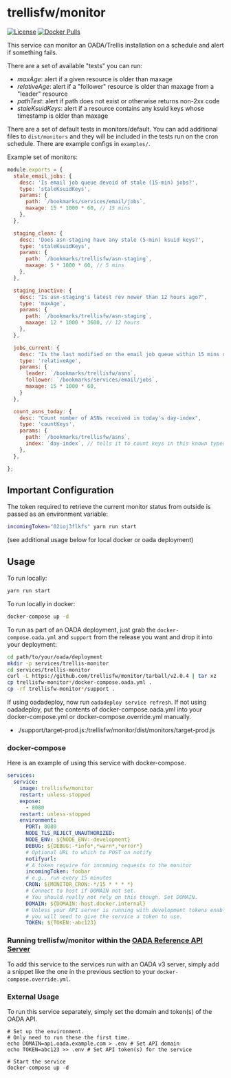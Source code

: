 # trellisfw/monitor

[![License](https://img.shields.io/github/license/trellisfw/trellis-monitor)](LICENSE)
[![Docker Pulls](https://img.shields.io/docker/pulls/trellisfw/monitor)][dockerhub]

This service can monitor an OADA/Trellis installation on a schedule and alert if something fails.

There are a set of available "tests" you can run:
- *maxAge*: alert if a given resource is older than maxage
- *relativeAge*: alert if a "follower" resource is older than maxage from a "leader" resource
- *pathTest*: alert if path does not exist or otherwise returns non-2xx code
- *staleKsuidKeys*: alert if a resource contains any ksuid keys whose timestamp is older than maxage

There are a set of default tests in monitors/default.  You can add additional files
to `dist/monitors` and they will be included in the tests run on the cron schedule.
There are example configs in `examples/`.

Example set of monitors:
```javascript
module.exports = {
  stale_email_jobs: {
    desc: 'Is email job queue devoid of stale (15-min) jobs?',
    type: 'staleKsuidKeys',
    params: {
      path: `/bookmarks/services/email/jobs`,
      maxage: 15 * 1000 * 60, // 15 mins
    },
  },

  staging_clean: {
    desc: 'Does asn-staging have any stale (5-min) ksuid keys?',
    type: 'staleKsuidKeys',
    params: {
      path: `/bookmarks/trellisfw/asn-staging`,
      maxage: 5 * 1000 * 60, // 5 mins
    },
  },

  staging_inactive: {
    desc: "Is asn-staging's latest rev newer than 12 hours ago?",
    type: 'maxAge',
    params: {
      path: `/bookmarks/trellisfw/asn-staging`,
      maxage: 12 * 1000 * 3600, // 12 hours
    },
  },

  jobs_current: {
    desc: "Is the last modified on the email job queue within 15 mins of asns list?",
    type: 'relativeAge',
    params: {
      leader: `/bookmarks/trellisfw/asns`,
      follower: `/bookmarks/services/email/jobs`,
      maxage: 15 * 1000 * 60,
    }
  },

  count_asns_today: {
    desc: "Count number of ASNs received in today's day-index",
    type: 'countKeys',
    params: {
      path: `/bookmarks/trellisfw/asns`,
      index: `day-index`, // tells it to count keys in this known typeof index instead of path
    },
  },

};
```

## Important Configuration

The token required to retrieve the current monitor status from outside is passed
as an environment variable:
```bash
incomingToken="02ioj3flkfs" yarn run start
```
(see additional usage below for local docker or oada deployment)


## Usage

To run locally:
```bash
yarn run start
```

To run locally in docker:
```bash
docker-compose up -d
```

To run as part of an OADA deployment, just grab the `docker-compose.oada.yml` and
`support` from the release you want and drop it into your deployment:
```bash
cd path/to/your/oada/deployment
mkdir -p services/trellis-monitor
cd services/trellis-monitor
curl -L https://github.com/trellisfw/monitor/tarball/v2.0.4 | tar xz
cp trellisfw-monitor*/docker-compose.oada.yml .
cp -rf trellisfw-monitor*/support .
```
If using oadadeploy, now run `oadadeploy service refresh`. 
If not using oadadeploy, put the contents of docker-compose.oada.yml into your docker-compose.yml 
or docker-compose.override.yml manually.



- ./support/target-prod.js:/trellisfw/monitor/dist/monitors/target-prod.js
### docker-compose

Here is an example of using this service with docker-compose.

```yaml
services:
  service:
    image: trellisfw/monitor
    restart: unless-stopped
    expose:
      - 8080
    restart: unless-stopped
    environment:
      PORT: 8080
      NODE_TLS_REJECT_UNAUTHORIZED:
      NODE_ENV: ${NODE_ENV:-development}
      DEBUG: ${DEBUG:-*info*,*warn*,*error*}
      # Optional URL to which to POST on notify
      notifyurl:
      # A token require for incoming requests to the monitor
      incomingToken: foobar
      # e.g., run every 15 minutes
      CRON: ${MONITOR_CRON:-*/15 * * * *}
      # Connect to host if DOMAIN not set.
      # You should really not rely on this though. Set DOMAIN.
      DOMAIN: ${DOMAIN:-host.docker.internal}
      # Unless your API server is running with development tokens enabled,
      # you will need to give the service a token to use.
      TOKEN: ${TOKEN:-abc123}
```

### Running trellisfw/monitor within the [OADA Reference API Server]

To add this service to the services run with an OADA v3 server,
simply add a snippet like the one in the previous section
to your `docker-compose.override.yml`.

### External Usage

To run this service separately, simply set the domain and token(s) of the OADA API.

```shell
# Set up the environment.
# Only need to run these the first time.
echo DOMAIN=api.oada.example.com > .env # Set API domain
echo TOKEN=abc123 >> .env # Set API token(s) for the service

# Start the service
docker-compose up -d
```

[dockerhub]: https://hub.docker.com/repository/docker/trellisfw/monitor
[oada reference api server]: https://github.com/OADA/oada-srvc-docker

